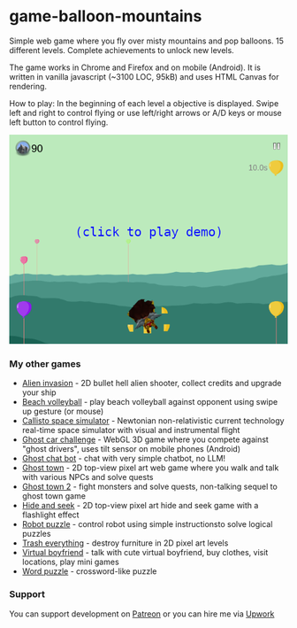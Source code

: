 # game-balloon-mountains
Simple web game where you fly over misty mountains and pop balloons. 15 different levels. Complete achievements to unlock new levels.

The game works in Chrome and Firefox and on mobile (Android). It is written in vanilla javascript (~3100 LOC, 95kB) and uses HTML Canvas for rendering.

How to play: In the beginning of each level a objective is displayed. Swipe left and right to control flying or use left/right arrows or A/D keys or mouse left button to control flying.

[<img src="image/demo.png">](https://dvhx.github.io/game-balloon-mountains/)

### My other games

- [Alien invasion](https://github.com/dvhx/game-alien-invasion) - 2D bullet hell alien shooter, collect credits and upgrade your ship
- [Beach volleyball](https://github.com/dvhx/game-beach-volleyball) - play beach volleyball against opponent using swipe up gesture (or mouse)
- [Callisto space simulator](https://github.com/dvhx/game-callisto-space-simulator) - Newtonian non-relativistic current technology real-time space simulator with visual and instrumental flight
- [Ghost car challenge](https://github.com/dvhx/game-ghost-car-challenge) - WebGL 3D game where you compete against "ghost drivers", uses tilt sensor on mobile phones (Android)
- [Ghost chat bot](https://github.com/dvhx/game-ghost-chatbot) - chat with very simple chatbot, no LLM!
- [Ghost town](https://github.com/dvhx/game-ghost-town) - 2D top-view pixel art web game where you walk and talk with various NPCs and solve quests
- [Ghost town 2](https://github.com/dvhx/game-ghost-town-2) - fight monsters and solve quests, non-talking sequel to ghost town game
- [Hide and seek](https://github.com/dvhx/game-hide-and-seek) - 2D top-view pixel art hide and seek game with a flashlight effect
- [Robot puzzle](https://github.com/dvhx/game-robot-puzzle) - control robot using simple instructionsto solve logical puzzles
- [Trash everything](https://github.com/dvhx/game-trash-everything) - destroy furniture in 2D pixel art levels
- [Virtual boyfriend](https://github.com/dvhx/game-virtual-boyfriend) - talk with cute virtual boyfriend, buy clothes, visit locations, play mini games
- [Word puzzle](https://github.com/dvhx/game-word-puzzle) - crossword-like puzzle

### Support

You can support development on [Patreon](https://www.patreon.com/DusanHalicky) or you can hire me via [Upwork](https://www.upwork.com/freelancers/~013b4c3d6e772fdb01)

